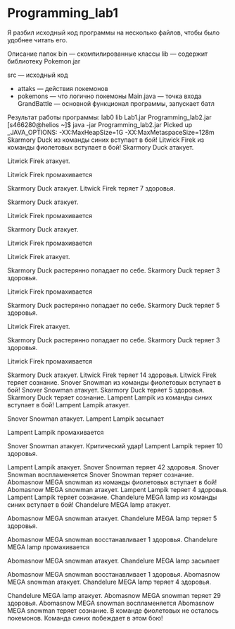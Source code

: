 # Programming_lab1

Я разбил исходный код программы на несколько файлов, чтобы было удобнее читать его.

Описание папок
bin — скомпилированные классы
lib — содержит библиотеку Pokemon.jar

src — исходный код
- attaks — действия покемонов
- pokemons — что логично покемоны
Main.java — точка входа
GrandBattle — основной функционал программы, запускает батл



Результат работы программы:
lab0			lib
Lab1.jar		Programming_lab2.jar
[s466280@helios ~]$ java -jar Programming_lab2.jar 
Picked up _JAVA_OPTIONS: -XX:MaxHeapSize=1G -XX:MaxMetaspaceSize=128m
Skarmory Duck из команды синих вступает в бой!
Litwick Firek из команды фиолетовых вступает в бой!
Skarmory Duck атакует. 

Litwick Firek атакует. 

Litwick Firek промахивается

Skarmory Duck атакует. 
Litwick Firek теряет 7 здоровья.

Skarmory Duck атакует. 

Litwick Firek промахивается

Skarmory Duck атакует. 

Litwick Firek промахивается

Litwick Firek атакует. 

Skarmory Duck растерянно попадает по себе. 
Skarmory Duck теряет 3 здоровья.

Litwick Firek промахивается

Skarmory Duck растерянно попадает по себе. 
Skarmory Duck теряет 5 здоровья.

Litwick Firek атакует. 

Skarmory Duck растерянно попадает по себе. 
Skarmory Duck теряет 3 здоровья.

Litwick Firek промахивается

Skarmory Duck атакует. 
Litwick Firek теряет 14 здоровья.
Litwick Firek теряет сознание.
Snover Snowman из команды фиолетовых вступает в бой!
Snover Snowman атакует. 
Skarmory Duck теряет 5 здоровья.
Skarmory Duck теряет сознание.
Lampent Lampik из команды синих вступает в бой!
Lampent Lampik атакует. 

Snover Snowman атакует. 
Lampent Lampik засыпает

Lampent Lampik промахивается

Snover Snowman атакует. 
Критический удар!
Lampent Lampik теряет 10 здоровья.

Lampent Lampik атакует. 
Snover Snowman теряет 42 здоровья.
Snover Snowman воспламеняется
Snover Snowman теряет сознание.
Abomasnow MEGA snowman из команды фиолетовых вступает в бой!
Abomasnow MEGA snowman атакует. 
Lampent Lampik теряет 4 здоровья.
Lampent Lampik теряет сознание.
Chandelure MEGA lamp из команды синих вступает в бой!
Chandelure MEGA lamp атакует. 

Abomasnow MEGA snowman атакует. 
Chandelure MEGA lamp теряет 5 здоровья.

Abomasnow MEGA snowman восстанавливает 1 здоровья.
Chandelure MEGA lamp промахивается

Abomasnow MEGA snowman атакует. 
Chandelure MEGA lamp засыпает

Abomasnow MEGA snowman восстанавливает 1 здоровья.
Abomasnow MEGA snowman атакует. 
Chandelure MEGA lamp теряет 4 здоровья.

Chandelure MEGA lamp атакует. 
Abomasnow MEGA snowman теряет 29 здоровья.
Abomasnow MEGA snowman воспламеняется
Abomasnow MEGA snowman теряет сознание.
В команде фиолетовых не осталось покемонов.
Команда синих побеждает в этом бою!

